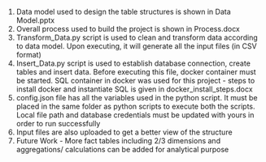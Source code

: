 1. Data model used to design the table structures is shown in Data Model.pptx
2. Overall process used to build the project is shown in Process.docx
3. Transform_Data.py script is used to clean and transform data according to data model. Upon executing, it will generate all the input files (in CSV format)
4. Insert_Data.py script is used to establish database connection, create tables and insert data. Before executing this file, docker container must be started. SQL container in docker was used for this project - steps to install docker and instantiate SQL is given in docker_install_steps.docx
5. config.json file has all the variables used in the python script. It must be placed in the same folder as python scripts to execute both the scripts. Local file path and database credentials must be updated with yours in order to run successfully
6. Input files are also uploaded to get a better view of the structure
7. Future Work - More fact tables including 2/3 dimensions and aggregations/ calculations can be added for analytical purpose
